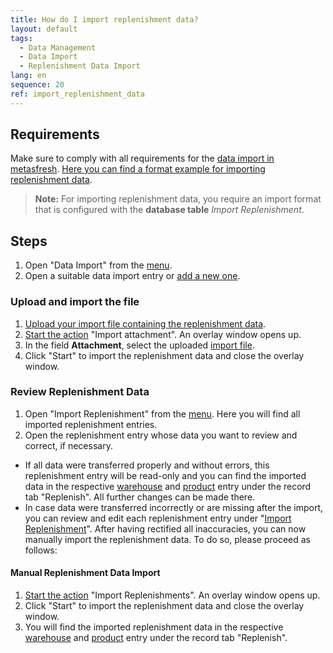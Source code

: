 ```yaml
---
title: How do I import replenishment data?
layout: default
tags:
  - Data Management
  - Data Import
  - Replenishment Data Import
lang: en
sequence: 20
ref: import_replenishment_data
---
```


## Requirements
Make sure to comply with all requirements for the [data import in metasfresh](Data_import_metasfresh). [Here you can find a format example for importing replenishment data](Import_format_example_replenishments).
 >**Note:** For importing replenishment data, you require an import format that is configured with the **database table** *Import Replenishment*.

## Steps
1. Open "Data Import" from the [menu](Menu).
1. Open a suitable data import entry or [add a new one](add_new_data_import_entry).

### Upload and import the file
1. [Upload your import file containing the replenishment data](File_handling).
1. [Start the action](StartAction#actions-menu) "Import attachment". An overlay window opens up.
1. In the field **Attachment**, select the uploaded [import file](Import_file_useful_tips).
1. Click "Start" to import the replenishment data and close the overlay window.

### Review Replenishment Data
1. Open "Import Replenishment" from the [menu](Menu). Here you will find all imported replenishment entries.
1. Open the replenishment entry whose data you want to review and correct, if necessary.
 - If all data were transferred properly and without errors, this replenishment entry will be read-only and you can find the imported data in the respective [warehouse](Menu) and [product](Menu) entry under the record tab "Replenish". All further changes can be made there.
 - In case data were transferred incorrectly or are missing after the import, you can review and edit each replenishment entry under "[Import Replenishment](Menu)". After having rectified all inaccuracies, you can now manually import the replenishment data. To do so, please proceed as follows:

#### Manual Replenishment Data Import
1. [Start the action](StartAction#actions-menu) "Import Replenishments". An overlay window opens up.
1. Click "Start" to import the replenishment data and close the overlay window.
1. You will find the imported replenishment data in the respective [warehouse](Menu) and [product](Menu) entry under the record tab "Replenish".
